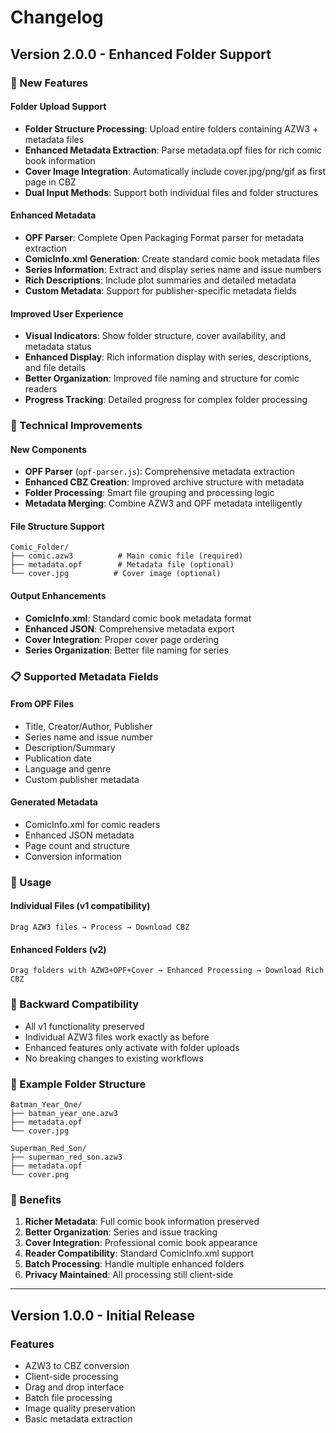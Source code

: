 # Changelog

## Version 2.0.0 - Enhanced Folder Support

### 🎉 New Features

#### Folder Upload Support
- **Folder Structure Processing**: Upload entire folders containing AZW3 + metadata files
- **Enhanced Metadata Extraction**: Parse metadata.opf files for rich comic book information
- **Cover Image Integration**: Automatically include cover.jpg/png/gif as first page in CBZ
- **Dual Input Methods**: Support both individual files and folder structures

#### Enhanced Metadata
- **OPF Parser**: Complete Open Packaging Format parser for metadata extraction
- **ComicInfo.xml Generation**: Create standard comic book metadata files
- **Series Information**: Extract and display series name and issue numbers
- **Rich Descriptions**: Include plot summaries and detailed metadata
- **Custom Metadata**: Support for publisher-specific metadata fields

#### Improved User Experience
- **Visual Indicators**: Show folder structure, cover availability, and metadata status
- **Enhanced Display**: Rich information display with series, descriptions, and file details
- **Better Organization**: Improved file naming and structure for comic readers
- **Progress Tracking**: Detailed progress for complex folder processing

### 🔧 Technical Improvements

#### New Components
- **OPF Parser** (`opf-parser.js`): Comprehensive metadata extraction
- **Enhanced CBZ Creation**: Improved archive structure with metadata
- **Folder Processing**: Smart file grouping and processing logic
- **Metadata Merging**: Combine AZW3 and OPF metadata intelligently

#### File Structure Support
```
Comic_Folder/
├── comic.azw3          # Main comic file (required)
├── metadata.opf        # Metadata file (optional)
└── cover.jpg          # Cover image (optional)
```

#### Output Enhancements
- **ComicInfo.xml**: Standard comic book metadata format
- **Enhanced JSON**: Comprehensive metadata export
- **Cover Integration**: Proper cover page ordering
- **Series Organization**: Better file naming for series

### 📋 Supported Metadata Fields

#### From OPF Files
- Title, Creator/Author, Publisher
- Series name and issue number
- Description/Summary
- Publication date
- Language and genre
- Custom publisher metadata

#### Generated Metadata
- ComicInfo.xml for comic readers
- Enhanced JSON metadata
- Page count and structure
- Conversion information

### 🚀 Usage

#### Individual Files (v1 compatibility)
```
Drag AZW3 files → Process → Download CBZ
```

#### Enhanced Folders (v2)
```
Drag folders with AZW3+OPF+Cover → Enhanced Processing → Download Rich CBZ
```

### 🔄 Backward Compatibility

- All v1 functionality preserved
- Individual AZW3 files work exactly as before
- Enhanced features only activate with folder uploads
- No breaking changes to existing workflows

### 📁 Example Folder Structure

```
Batman_Year_One/
├── batman_year_one.azw3
├── metadata.opf
└── cover.jpg

Superman_Red_Son/
├── superman_red_son.azw3
├── metadata.opf
└── cover.png
```

### 🎯 Benefits

1. **Richer Metadata**: Full comic book information preserved
2. **Better Organization**: Series and issue tracking
3. **Cover Integration**: Professional comic book appearance
4. **Reader Compatibility**: Standard ComicInfo.xml support
5. **Batch Processing**: Handle multiple enhanced folders
6. **Privacy Maintained**: All processing still client-side

---

## Version 1.0.0 - Initial Release

### Features
- AZW3 to CBZ conversion
- Client-side processing
- Drag and drop interface
- Batch file processing
- Image quality preservation
- Basic metadata extraction
